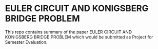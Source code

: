 # EULER CIRCUIT AND KONIGSBERG BRIDGE PROBLEM
This repo contains summary of the paper EULER CIRCUIT AND KONIGSBERG BRIDGE PROBLEM which would be submitted as Project for Semester Evaluation.
